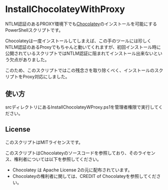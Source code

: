 # InstallChocolateyWithProxy
NTLM認証のあるPROXY環境下でも[Chocolatey](https://chocolatey.org/)のインストールを可能にするPowerShellスクリプトです。

Chocolateyは一度インストールしてしまえば、この手のツールには珍しくNTLM認証のあるProxyでもちゃんと動いてくれますが、初回インストール時に公開されているスクリプトではNTLM認証に阻まれてインストール出来ないという欠点がありました。

このため、このスクリプトではこの残念さを取り除くべく、インストールのスクリプトをProxy対応にしました。

## 使い方

srcディレクトリにあるInstallChocolateyWProxy.ps1を管理者権限で実行してください。

## License

このスクリプトはMITライセンスです。

このスクリプトはChocolateyのソースコードを参照しており、そのライセンス、権利者については以下を参照してください。

* Chocolatey は Apache License 2の元に配布されています。
* Chocolateyの権利者に関しては、CREDIT of Chocolateyを参照してください。



